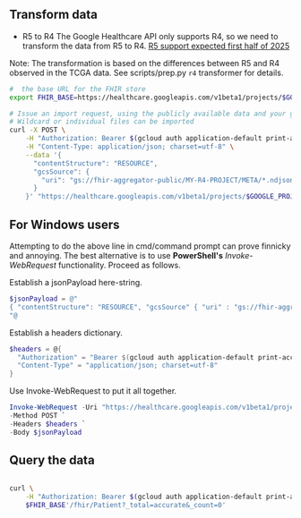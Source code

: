 
## Transform data

* R5 to R4
The Google Healthcare API only supports R4, so we need to transform the data from R5 to R4.
[R5 support expected first half of 2025](https://groups.google.com/g/gcp-healthcare-discuss/c/DAua7sqmSl8/m/h1-nnpClBwAJ)

Note: The transformation is based on the differences between R5 and R4 observed in the TCGA data.
See scripts/prep.py `r4` transformer for details.




```bash
#  the base URL for the FHIR store
export FHIR_BASE=https://healthcare.googleapis.com/v1beta1/projects/$GOOGLE_PROJECT/locations/$GOOGLE_LOCATION/datasets/$GOOGLE_DATASET/fhirStores/$GOOGLE_DATASTORE

# Issue an import request, using the publicly available data and your google credentials
# Wildcard or individual files can be imported
curl -X POST \
    -H "Authorization: Bearer $(gcloud auth application-default print-access-token)" \
    -H "Content-Type: application/json; charset=utf-8" \
    --data '{
      "contentStructure": "RESOURCE",
      "gcsSource": {
        "uri": "gs://fhir-aggregator-public/MY-R4-PROJECT/META/*.ndjson"        
      }
    }' "https://healthcare.googleapis.com/v1beta1/projects/$GOOGLE_PROJECT/locations/$GOOGLE_LOCATION/datasets/$GOOGLE_DATASET/fhirStores/$GOOGLE_DATASTORE:import"

```

## For Windows users
Attempting to do the above line in cmd/command prompt can prove finnicky and annoying. The best alternative is to use **PowerShell's** *Invoke-WebRequest* functionality. Proceed as follows.

Establish a jsonPayload here-string.
```powershell
$jsonPayload = @"
{ "contentStructure": "RESOURCE", "gcsSource" { "uri" : "gs://fhir-aggregator-public/MY-R4-PROJECT/META/*.ndjson"}}
"@
```

Establish a headers dictionary.
```powershell
$headers = @{
  "Authorization" = "Bearer $(gcloud auth application-default print-access-token)"
  "Content-Type" = "application/json; charset=utf-8"
}
```

Use Invoke-WebRequest to put it all together.
```powershell
Invoke-WebRequest -Uri "https://healthcare.googleapis.com/v1beta1/projects/$GOOGLE_PROJECT/locations/$GOOGLE_LOCATION/datasets/$GOOGLE_DATASET/fhirStores/$GOOGLE_DATASTORE:import" `
-Method POST `
-Headers $headers `
-Body $jsonPayload 
```

## Query the data

```bash

curl \
    -H "Authorization: Bearer $(gcloud auth application-default print-access-token)" \
    $FHIR_BASE'/fhir/Patient?_total=accurate&_count=0'
```
